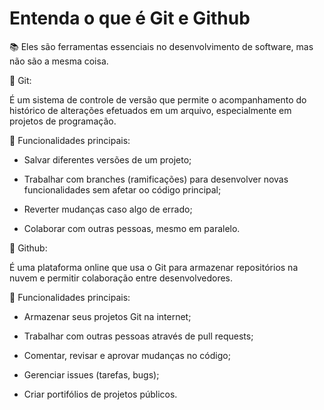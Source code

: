 
# Entenda o que é Git e Github

📚 Eles são ferramentas essenciais no desenvolvimento de software, mas não são a mesma coisa.

💠 Git:

É um sistema de controle de versão que permite o acompanhamento do histórico de alterações efetuados em um arquivo, especialmente em projetos de programação.

👾 Funcionalidades principais:

- Salvar diferentes versões de um projeto;

- Trabalhar com branches (ramificações) para desenvolver novas funcionalidades sem  afetar oo código principal;

- Reverter mudanças caso algo de errado;

- Colaborar com outras pessoas, mesmo em paralelo.

🏪 Github:

É uma plataforma online que usa o Git para armazenar repositórios na nuvem e permitir colaboração entre desenvolvedores.

👾 Funcionalidades principais:

- Armazenar seus projetos Git na internet;

- Trabalhar com outras pessoas através de pull requests;

- Comentar, revisar e aprovar mudanças no código;

- Gerenciar issues (tarefas, bugs);

- Criar portifólios de projetos públicos.


